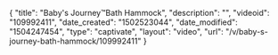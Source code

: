 {
    "title": "Baby's Journey&trade;Bath Hammock",
    "description": "",
    "videoid": "109992411",
    "date_created": "1502523044",
    "date_modified": "1504247454",
    "type": "captivate",
    "layout": "video",
    "url": "\/v\/baby-s-journey-bath-hammock\/109992411"
}